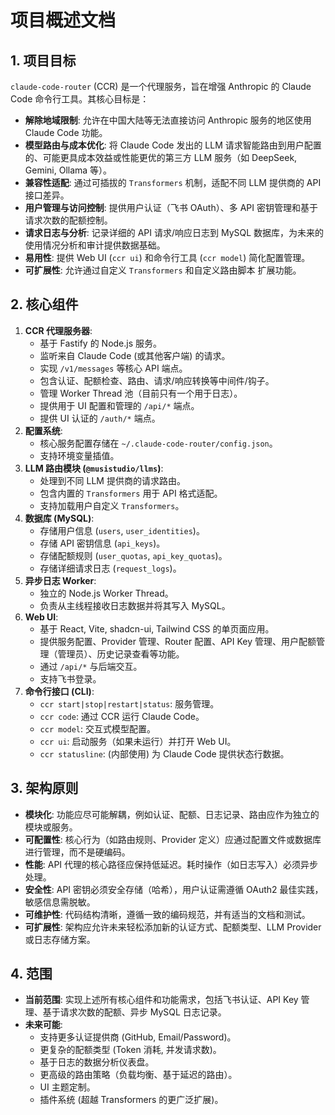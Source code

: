 # 项目概述文档

## 1. 项目目标

`claude-code-router` (CCR) 是一个代理服务，旨在增强 Anthropic 的 Claude Code 命令行工具。其核心目标是：

* **解除地域限制**: 允许在中国大陆等无法直接访问 Anthropic 服务的地区使用 Claude Code 功能。
* **模型路由与成本优化**: 将 Claude Code 发出的 LLM 请求智能路由到用户配置的、可能更具成本效益或性能更优的第三方 LLM 服务（如 DeepSeek, Gemini, Ollama 等）。
* **兼容性适配**: 通过可插拔的 `Transformers` 机制，适配不同 LLM 提供商的 API 接口差异。
* **用户管理与访问控制**: 提供用户认证（飞书 OAuth）、多 API 密钥管理和基于请求次数的配额控制。
* **请求日志与分析**: 记录详细的 API 请求/响应日志到 MySQL 数据库，为未来的使用情况分析和审计提供数据基础。
* **易用性**: 提供 Web UI (`ccr ui`) 和命令行工具 (`ccr model`) 简化配置管理。
* **可扩展性**: 允许通过自定义 `Transformers` 和自定义路由脚本 扩展功能。

## 2. 核心组件

1.  **CCR 代理服务器**:
    * 基于 Fastify 的 Node.js 服务。
    * 监听来自 Claude Code (或其他客户端) 的请求。
    * 实现 `/v1/messages` 等核心 API 端点。
    * 包含认证、配额检查、路由、请求/响应转换等中间件/钩子。
    * 管理 Worker Thread 池（目前只有一个用于日志）。
    * 提供用于 UI 配置和管理的 `/api/*` 端点。
    * 提供 UI 认证的 `/auth/*` 端点。
2.  **配置系统**:
    * 核心服务配置存储在 `~/.claude-code-router/config.json`。
    * 支持环境变量插值。
3.  **LLM 路由模块 (`@musistudio/llms`)**:
    * 处理到不同 LLM 提供商的请求路由。
    * 包含内置的 `Transformers` 用于 API 格式适配。
    * 支持加载用户自定义 `Transformers`。
4.  **数据库 (MySQL)**:
    * 存储用户信息 (`users`, `user_identities`)。
    * 存储 API 密钥信息 (`api_keys`)。
    * 存储配额规则 (`user_quotas`, `api_key_quotas`)。
    * 存储详细请求日志 (`request_logs`)。
5.  **异步日志 Worker**:
    * 独立的 Node.js Worker Thread。
    * 负责从主线程接收日志数据并将其写入 MySQL。
6.  **Web UI**:
    * 基于 React, Vite, shadcn-ui, Tailwind CSS 的单页面应用。
    * 提供服务配置、Provider 管理、Router 配置、API Key 管理、用户配额管理（管理员）、历史记录查看等功能。
    * 通过 `/api/*` 与后端交互。
    * 支持飞书登录。
7.  **命令行接口 (CLI)**:
    * `ccr start|stop|restart|status`: 服务管理。
    * `ccr code`: 通过 CCR 运行 Claude Code。
    * `ccr model`: 交互式模型配置。
    * `ccr ui`: 启动服务（如果未运行）并打开 Web UI。
    * `ccr statusline`: (内部使用) 为 Claude Code 提供状态行数据。

## 3. 架构原则

* **模块化**: 功能应尽可能解耦，例如认证、配额、日志记录、路由应作为独立的模块或服务。
* **可配置性**: 核心行为（如路由规则、Provider 定义）应通过配置文件或数据库进行管理，而不是硬编码。
* **性能**: API 代理的核心路径应保持低延迟。耗时操作（如日志写入）必须异步处理。
* **安全性**: API 密钥必须安全存储（哈希），用户认证需遵循 OAuth2 最佳实践，敏感信息需脱敏。
* **可维护性**: 代码结构清晰，遵循一致的编码规范，并有适当的文档和测试。
* **可扩展性**: 架构应允许未来轻松添加新的认证方式、配额类型、LLM Provider 或日志存储方案。

## 4. 范围

* **当前范围**: 实现上述所有核心组件和功能需求，包括飞书认证、API Key 管理、基于请求次数的配额、异步 MySQL 日志记录。
* **未来可能**:
    * 支持更多认证提供商 (GitHub, Email/Password)。
    * 更复杂的配额类型 (Token 消耗, 并发请求数)。
    * 基于日志的数据分析仪表盘。
    * 更高级的路由策略（负载均衡、基于延迟的路由）。
    * UI 主题定制。
    * 插件系统 (超越 Transformers 的更广泛扩展)。
